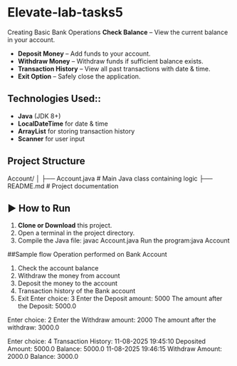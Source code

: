 # Elevate-lab-tasks5
Creating Basic Bank Operations
 **Check Balance** – View the current balance in your account.
- **Deposit Money** – Add funds to your account.
- **Withdraw Money** – Withdraw funds if sufficient balance exists.
- **Transaction History** – View all past transactions with date & time.
- **Exit Option** – Safely close the application.

## Technologies Used::
- **Java** (JDK 8+)
- **LocalDateTime** for date & time
- **ArrayList** for storing transaction history
- **Scanner** for user input

## Project Structure
Account/
│
├── Account.java # Main Java class containing logic
├── README.md # Project documentation


## ▶️ How to Run
1. **Clone or Download** this project.
2. Open a terminal in the project directory.
3. Compile the Java file: javac Account.java
   Run the program:java Account

##Sample flow
 Operation performed on Bank Account
1. Check the account balance
2. Withdraw the money from account
3. Deposit the money to the account
4. Transaction history of the Bank account
5. Exit
Enter choice: 3
Enter the Deposit amount:
5000
The amount after the Deposit: 5000.0

Enter choice: 2
Enter the Withdraw amount:
2000
The amount after the withdraw: 3000.0

Enter choice: 4
Transaction History:
11-08-2025 19:45:10 Deposited Amount: 5000.0 Balance: 5000.0
11-08-2025 19:46:15 Withdraw Amount: 2000.0 Balance: 3000.0
